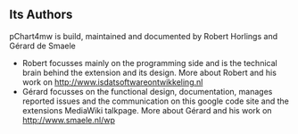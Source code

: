 ## Its Authors ##
pChart4mw is build, maintained and documented by Robert Horlings and Gérard de Smaele

  * Robert focusses mainly on the programming side and is the technical brain behind the extension and its design. More about Robert and his work on http://www.isdatsoftwareontwikkeling.nl
  * Gérard focusses on the functional design, documentation, manages reported issues and the communication on this google code site and the extensions MediaWiki talkpage. More about Gérard and his work on http://www.smaele.nl/wp